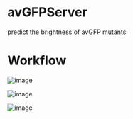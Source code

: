 # avGFPServer
predict the brightness of avGFP mutants

# Workflow
![image](https://user-images.githubusercontent.com/46809259/115358340-2468c100-a1f0-11eb-9c36-779d2e9bf68e.png)



![image](https://user-images.githubusercontent.com/46809259/115193240-79d49d80-a11e-11eb-997c-64a1b9ca3995.png)

![image](https://user-images.githubusercontent.com/46809259/115193254-7d682480-a11e-11eb-92e1-6505467444b0.png)
